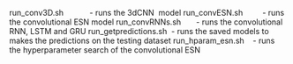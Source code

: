 run_conv3D.sh            - runs the 3dCNN  model 
run_convESN.sh         - runs the convolutional ESN model
run_convRNNs.sh       - runs the convolutional RNN, LSTM and GRU
run_getpredictions.sh  - runs the saved models to makes the predictions on the testing dataset
run_hparam_esn.sh    - runs the hyperparameter search of the convolutional ESN
